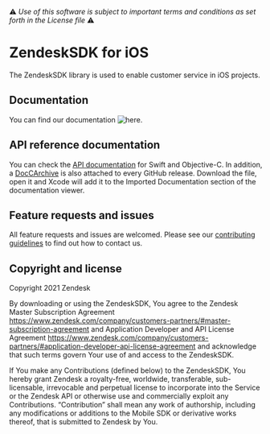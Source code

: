 :warning: *Use of this software is subject to important terms and conditions as set forth in the License file* :warning:

# ZendeskSDK for iOS

The ZendeskSDK library is used to enable customer service in iOS projects.

## Documentation

You can find our documentation ![here](https://developer.zendesk.com/documentation/zendesk-web-widget-sdks/sdks/ios/getting_started/).

## API reference documentation

You can check the [API documentation](https://zendesk.github.io/sdk_zendesk_ios/) for Swift and Objective-C. In addition, a [DocCArchive](https://developer.apple.com/documentation/xcode/distributing-documentation-to-external-developers#Send-a-documentation-archive-directly-to-developers) is also attached to every GitHub release. Download the file, open it and Xcode will add it to the Imported Documentation section of the documentation viewer.

## Feature requests and issues

All feature requests and issues are welcomed. Please see our [contributing guidelines](./CONTRIBUTING.md) to find out how to contact us.

## Copyright and license

Copyright 2021 Zendesk

By downloading or using the ZendeskSDK, You agree to the Zendesk Master
Subscription Agreement https://www.zendesk.com/company/customers-partners/#master-subscription-agreement and Application Developer and API License
Agreement https://www.zendesk.com/company/customers-partners/#application-developer-api-license-agreement and
acknowledge that such terms govern Your use of and access to the ZendeskSDK.

If You make any Contributions (defined below) to the ZendeskSDK, 
You hereby grant Zendesk a royalty-free, worldwide, transferable, sub-licensable, 
irrevocable and perpetual license to incorporate into the Service or the Zendesk API 
or otherwise use and commercially exploit any Contributions. “Contribution” shall mean 
any work of authorship, including any modifications or additions to the Mobile SDK 
or derivative works thereof, that is submitted to Zendesk by You.
